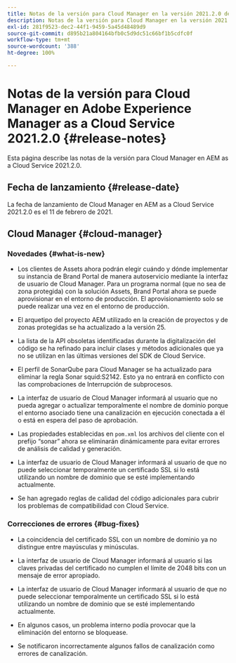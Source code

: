 ```yaml
---
title: Notas de la versión para Cloud Manager en la versión 2021.2.0 de AEM as a Cloud Service
description: Notas de la versión para Cloud Manager en la versión 2021.2.0 de AEM as a Cloud Service
exl-id: 281f9523-dec2-44f1-9459-5a45d48489d9
source-git-commit: d895b21a804164bfb0c5d9dc51c66bf1b5cdfc0f
workflow-type: tm+mt
source-wordcount: '388'
ht-degree: 100%

---
```


# Notas de la versión para Cloud Manager en Adobe Experience Manager as a Cloud Service 2021.2.0 {#release-notes}

Esta página describe las notas de la versión para Cloud Manager en AEM as a Cloud Service 2021.2.0.

## Fecha de lanzamiento {#release-date}

La fecha de lanzamiento de Cloud Manager en AEM as a Cloud Service 2021.2.0 es el 11 de febrero de 2021.

## Cloud Manager {#cloud-manager}

### Novedades {#what-is-new}

* Los clientes de Assets ahora podrán elegir cuándo y dónde implementar su instancia de Brand Portal de manera autoservicio mediante la interfaz de usuario de Cloud Manager. Para un programa normal (que no sea de zona protegida) con la solución Assets, Brand Portal ahora se puede aprovisionar en el entorno de producción. El aprovisionamiento solo se puede realizar una vez en el entorno de producción.

* El arquetipo del proyecto AEM utilizado en la creación de proyectos y de zonas protegidas se ha actualizado a la versión 25.

* La lista de la API obsoletas identificadas durante la digitalización del código se ha refinado para incluir clases y métodos adicionales que ya no se utilizan en las últimas versiones del SDK de Cloud Service.

* El perfil de SonarQube para Cloud Manager se ha actualizado para eliminar la regla Sonar squid:S2142. Esto ya no entrará en conflicto con las comprobaciones de Interrupción de subprocesos.

* La interfaz de usuario de Cloud Manager informará al usuario que no pueda agregar o actualizar temporalmente el nombre de dominio porque el entorno asociado tiene una canalización en ejecución conectada a él o está en espera del paso de aprobación.

* Las propiedades establecidas en `pom.xml` los archivos del cliente con el prefijo “sonar” ahora se eliminarán dinámicamente para evitar errores de análisis de calidad y generación.

* La interfaz de usuario de Cloud Manager informará al usuario de que no puede seleccionar temporalmente un certificado SSL si lo está utilizando un nombre de dominio que se esté implementando actualmente.

* Se han agregado reglas de calidad del código adicionales para cubrir los problemas de compatibilidad con Cloud Service.

### Correcciones de errores  {#bug-fixes}

* La coincidencia del certificado SSL con un nombre de dominio ya no distingue entre mayúsculas y minúsculas.

* La interfaz de usuario de Cloud Manager informará al usuario si las claves privadas del certificado no cumplen el límite de 2048 bits con un mensaje de error apropiado.

* La interfaz de usuario de Cloud Manager informará al usuario de que no puede seleccionar temporalmente un certificado SSL si lo está utilizando un nombre de dominio que se esté implementando actualmente.

* En algunos casos, un problema interno podía provocar que la eliminación del entorno se bloquease.

* Se notificaron incorrectamente algunos fallos de canalización como errores de canalización.
